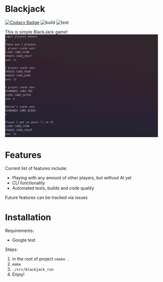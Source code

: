 # Blackjack
[![Codacy Badge](https://app.codacy.com/project/badge/Grade/42c4ddac8e8546d794d4213d2f9679d4)](https://www.codacy.com/gh/CSC-VTrainer/Blackjack/dashboard?utm_source=github.com&amp;utm_medium=referral&amp;utm_content=CSC-VTrainer/Blackjack&amp;utm_campaign=Badge_Grade)
![build](https://github.com/CSC-VTrainer/Blackjack/actions/workflows/build.yml/badge.svg)
![test](https://github.com/CSC-VTrainer/Blackjack/actions/workflows/test.yml/badge.svg)

This is simple BlackJack game! 
![alt text](media/vis.png "Vis")

# Features
Current list of features include: 
* Playing with any amount of other players, but without AI yet
* CLI functionality
* Automated tests, builds and code quality

Future features can be tracked via issues

# Installation

Requirements:

* Google test

Steps:
1. in the root of project ```cmake .```
2. ```make```
3. ```./src/blackjack_run```
4. Enjoy!
